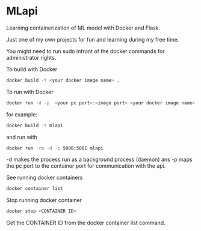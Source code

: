 # MLapi

Learning containerization of ML model with Docker and Flask.

Just one of my own projects for fun and learning during my free time.

You might need to run sudo infront of the docker commands for administrator rights.

To build with Docker

```bash
docker build -t <your docker image name> .
```

To run with Docker

```bash
docker run -d -p  <your pc port>:<image port> <your docker image name>
```

for example:

```bash
docker build -t mlapi
```

and run with

``` bash
docker run -rm -d -p 5000:5001 mlapi
```

-d makes the process run as a background process (daemon) ans -p maps the pc port to the container port for communication with the api.

See running docker containers

``` bash
docker container list
```

Stop running docker container

```bash
docker stop <CONTAINER ID>
```

Get the CONTAINER ID from the docker container list command.